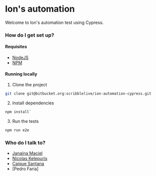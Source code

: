 # Ion's automation #

Welcome to Ion's automation test using Cypress.

### How do I get set up? ###

#### Requisites

* [NodeJS](https://nodejs.org)
* [NPM](https://npmjs.com)

#### Running locally 

1. Clone the project
  ```bash
  git clone git@bitbucket.org:scribblelive/ion-automation-cypress.git
  ```

2. Install dependencies
  ```bash
  npm install`
  ```

3. Run the tests
  ```bash
  npm run e2e
  ```

### Who do I talk to? ###

* [Janaína Maciel](janaina.maciel@rockcontent.com)
* [Nicolas Kelepuris](nicolas.kelepuris@rockcontent.com)
* [Caique Santana](caique.santana@rockcontent.com)
* [Pedro Faria]
